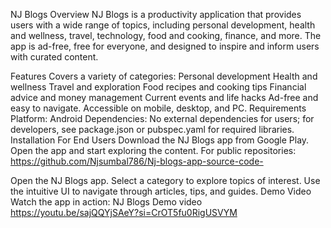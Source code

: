 



NJ Blogs
Overview
NJ Blogs is a productivity application that provides users with a wide range of topics, including personal development, health and wellness, travel, technology, food and cooking, finance, and more. The app is ad-free, free for everyone, and designed to inspire and inform users with curated content.

Features
Covers a variety of categories:
Personal development
Health and wellness
Travel and exploration
Food recipes and cooking tips
Financial advice and money management
Current events and life hacks
Ad-free and easy to navigate.
Accessible on mobile, desktop, and PC.
Requirements
Platform: Android 
Dependencies: No external dependencies for users; for developers, see package.json or pubspec.yaml for required libraries.
Installation
For End Users
Download the NJ Blogs app from Google Play.
Open the app and start exploring the content.
For public repositories:
https://github.com/Njsumbal786/Nj-blogs-app-source-code-

Open the NJ Blogs app.
Select a category to explore topics of interest.
Use the intuitive UI to navigate through articles, tips, and guides.
Demo Video
Watch the app in action: NJ Blogs Demo video https://youtu.be/sajQQYjSAeY?si=CrOT5fu0RigUSVYM












